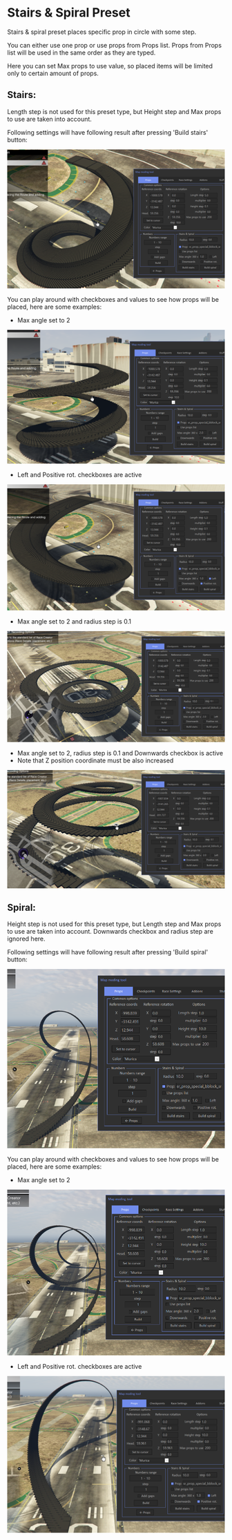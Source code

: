 # Stairs & Spiral Preset

Stairs & spiral preset places specific prop in circle with some step.

You can either use one prop or use props from Props list. Props from Props list will be used in the same order as they are typed.

Here you can set Max props to use value, so placed items will be limited only to certain amount of props.

## Stairs:

Length step is not used for this preset type, but Height step and Max props to use are taken into account.

Following settings will have following result after pressing 'Build stairs' button:
 
![Img1](../../assets/images/props/img14.png)

You can play around with checkboxes and values to see how props will be placed, here are some examples:

- Max angle set to 2

![Img2](../../assets/images/props/img15.png)

- Left and Positive rot. checkboxes are active

![Img3](../../assets/images/props/img16.png)

- Max angle set to 2 and radius step is 0.1

![Img4](../../assets/images/props/img17.png)

- Max angle set to 2, radius step is 0.1 and Downwards checkbox is active
- Note that Z position coordinate must be also increased

![Img5](../../assets/images/props/img18.png)

## Spiral:

Height step is not used for this preset type, but Length step and Max props to use are taken into account. Downwards checkbox and radius step are ignored here.

Following settings will have following result after pressing 'Build spiral' button:

![Img6](../../assets/images/props/img19.png)

You can play around with checkboxes and values to see how props will be placed, here are some examples:

- Max angle set to 2

![Img7](../../assets/images/props/img20.png)

- Left and Positive rot. checkboxes are active

![Img8](../../assets/images/props/img21.png)